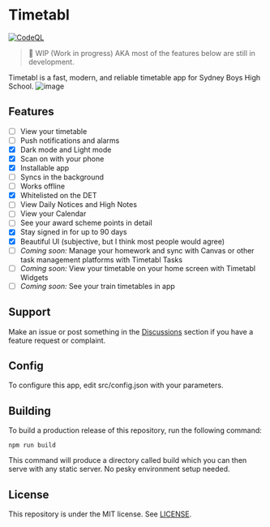 # Timetabl

[![CodeQL](https://github.com/debater-coder/timetabl/actions/workflows/codeql-analysis.yml/badge.svg)](https://github.com/debater-coder/timetabl/actions/workflows/codeql-analysis.yml)

> 🚧 WIP (Work in progress) AKA most of the features below are still in development.

Timetabl is a fast, modern, and reliable timetable app for Sydney Boys High School.
![image](https://user-images.githubusercontent.com/52619668/147728163-2e2553cf-7008-4ecd-8f8b-4c9a8302f6c8.png)

## Features

- [ ] View your timetable
- [ ] Push notifications and alarms
- [x] Dark mode and Light mode
- [x] Scan on with your phone
- [x] Installable app
- [ ] Syncs in the background
- [ ] Works offline
- [x] Whitelisted on the DET
- [ ] View Daily Notices and High Notes
- [ ] View your Calendar
- [ ] See your award scheme points in detail
- [x] Stay signed in for up to 90 days
- [x] Beautiful UI (subjective, but I think most people would agree)
- [ ] _Coming soon:_ Manage your homework and sync with Canvas or other task management platforms with Timetabl Tasks
- [ ] _Coming soon:_ View your timetable on your home screen with Timetabl Widgets
- [ ] _Coming soon:_ See your train timetables in app

## Support

Make an issue or post something in the [Discussions](https://github.com/debater-coder/timetabl/discussions) section if
you have a feature request or complaint.

## Config

To configure this app, edit src/config.json with your parameters. 


## Building

To build a production release of this repository, run the following command:

```
npm run build
```

This command will produce a directory called build which you can then serve with any static server. No pesky environment
setup needed.

## License

This repository is under the MIT license. See [LICENSE](https://github.com/debater-coder/timetabl/blob/main/LICENSE).
